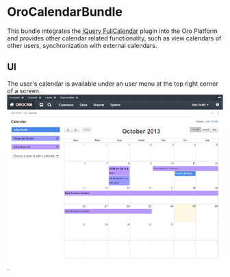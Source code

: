 OroCalendarBundle
=================

This bundle integrates the [jQuery FullCalendar](http://arshaw.com/fullcalendar/) plugin into the Oro Platform
and provides other calendar related functionality, such as view calendars of other users,
synchronization with external calendars.

UI
--
The user's calendar is available under an user menu at the top right corner of a screen.
![An example of a calendar](./Resources/doc/example.png).
